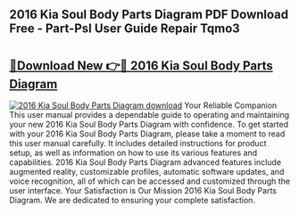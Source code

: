 ## 2016 Kia Soul Body Parts Diagram PDF Download Free - Part-PsI User Guide Repair Tqmo3

# <h2><a href="http://dfn4g2.blite.top/?on=2016+Kia+Soul+Body+Parts+Diagram">🔗Download New 👉🔴 2016 Kia Soul Body Parts Diagram</a></h2>

[![2016 Kia Soul Body Parts Diagram download](https://i.imgur.com/lujVjoI.png)](http://dfn4g2.blite.top/?on=2016+Kia+Soul+Body+Parts+Diagram)
Your Reliable Companion This user manual provides a dependable guide to operating and maintaining your new 2016 Kia Soul Body Parts Diagram with confidence. To get started with your 2016 Kia Soul Body Parts Diagram, please take a moment to read this user manual carefully. It includes detailed instructions for product setup, as well as information on how to use its various features and capabilities. 2016 Kia Soul Body Parts Diagram advanced features include augmented reality, customizable profiles, automatic software updates, and voice recognition, all of which can be accessed and customized through the user interface. Your Satisfaction is Our Mission 2016 Kia Soul Body Parts Diagram. We are dedicated to ensuring your complete satisfaction.
